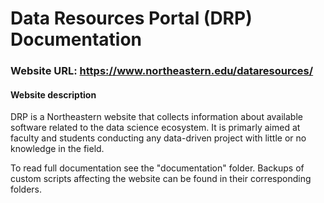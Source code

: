 # Data Resources Portal (DRP) Documentation
### Website URL: https://www.northeastern.edu/dataresources/


#### Website description
DRP is a Northeastern website that collects information about available software related to the data science ecosystem. It is primarly aimed at faculty and students conducting any data-driven project with little or no knowledge in the field.


To read full documentation see the "documentation" folder. Backups of custom scripts affecting the website can be found in their corresponding folders.